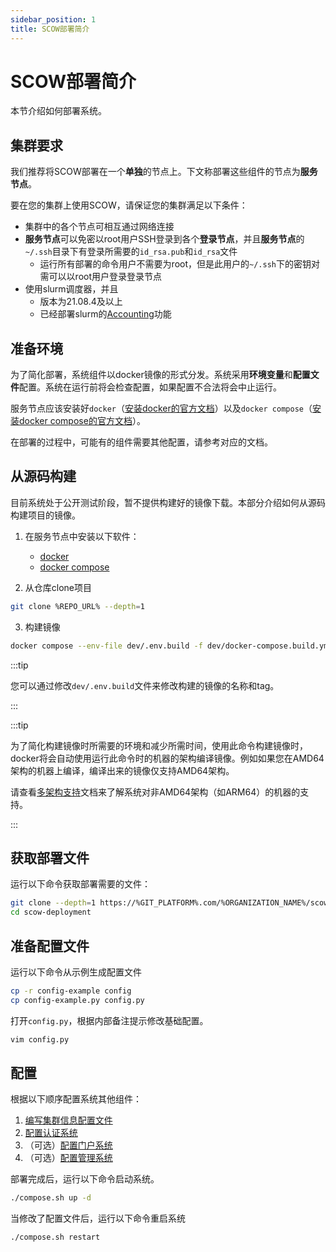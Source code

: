 ```yaml
---
sidebar_position: 1
title: SCOW部署简介
---
```


# SCOW部署简介

本节介绍如何部署系统。

## 集群要求

我们推荐将SCOW部署在一个**单独**的节点上。下文称部署这些组件的节点为**服务节点**。

要在您的集群上使用SCOW，请保证您的集群满足以下条件：

- 集群中的各个节点可相互通过网络连接
- **服务节点**可以免密以root用户SSH登录到各个**登录节点**，并且**服务节点**的`~/.ssh`目录下有登录所需要的`id_rsa.pub`和`id_rsa`文件
  - 运行所有部署的命令用户不需要为root，但是此用户的`~/.ssh`下的密钥对需可以以root用户登录登录节点
- 使用slurm调度器，并且
  - 版本为21.08.4及以上
  - 已经部署slurm的[Accounting](https://slurm.schedmd.com/accounting.html#database-configuration)功能

## 准备环境

为了简化部署，系统组件以docker镜像的形式分发。系统采用**环境变量**和**配置文件**配置。系统在运行前将会检查配置，如果配置不合法将会中止运行。

服务节点应该安装好`docker`（[安装docker的官方文档](https://docs.docker.com/engine/install/)）以及`docker compose`（[安装docker compose的官方文档](https://docs.docker.com/compose/install/)）。

在部署的过程中，可能有的组件需要其他配置，请参考对应的文档。

## 从源码构建

目前系统处于公开测试阶段，暂不提供构建好的镜像下载。本部分介绍如何从源码构建项目的镜像。

1. 在服务节点中安装以下软件：
   - [docker](https://docs.docker.com/engine/install/)
   - [docker compose](https://docs.docker.com/compose/install/)

2. 从仓库clone项目

```bash
git clone %REPO_URL% --depth=1
```

3. 构建镜像

```bash
docker compose --env-file dev/.env.build -f dev/docker-compose.build.yml build 
```

:::tip

您可以通过修改`dev/.env.build`文件来修改构建的镜像的名称和tag。

:::

:::tip

为了简化构建镜像时所需要的环境和减少所需时间，使用此命令构建镜像时，docker将会自动使用运行此命令时的机器的架构编译镜像。例如如果您在AMD64架构的机器上编译，编译出来的镜像仅支持AMD64架构。

请查看[多架构支持](./multi-platform.md)文档来了解系统对非AMD64架构（如ARM64）的机器的支持。

:::

## 获取部署文件

运行以下命令获取部署需要的文件：

```bash
git clone --depth=1 https://%GIT_PLATFORM%.com/%ORGANIZATION_NAME%/scow-deployment
cd scow-deployment
```

## 准备配置文件

运行以下命令从示例生成配置文件

```bash
cp -r config-example config
cp config-example.py config.py
```

打开`config.py`，根据内部备注提示修改基础配置。

```bash
vim config.py
```

## 配置

根据以下顺序配置系统其他组件：

1. [编写集群信息配置文件](../config/clusterConfig.md)
2. [配置认证系统](./auth/index.md)
3. （可选）[配置门户系统](./portal/index.md)
4. （可选）[配置管理系统](./mis/index.md)

部署完成后，运行以下命令启动系统。

```bash
./compose.sh up -d
```

当修改了配置文件后，运行以下命令重启系统

```bash
./compose.sh restart
```

